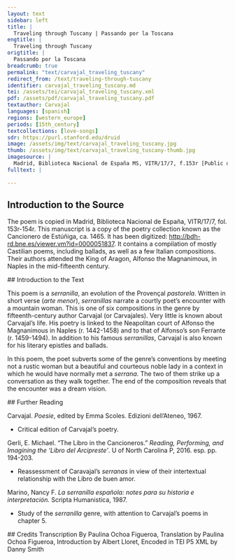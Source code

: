 ```yaml
---
layout: text
sidebar: left
title: |
  Traveling through Tuscany | Passando por la Toscana
engtitle: |
  Traveling through Tuscany
origtitle: |
  Passando por la Toscana
breadcrumb: true
permalink: "text/carvajal_traveling_tuscany"
redirect_from: /text/traveling-through-tuscany
identifier: carvajal_traveling_tuscany.md
tei: /assets/tei/carvajal_traveling_tuscany.xml
pdf: /assets/pdf/carvajal_traveling_tuscany.pdf
textauthor: Carvajal
languages: [spanish]
regions: [western_europe]
periods: [15th_century]
textcollections: [love-songs]
sdr: https://purl.stanford.edu/druid 
image: /assets/img/text/carvajal_traveling_tuscany.jpg
thumb: /assets/img/text/carvajal_traveling_tuscany-thumb.jpg
imagesource: |
  Madrid, Biblioteca Nacional de España MS, VITR/17/7, f.153r [Public domain]
fulltext: |
  
--- 
```

## Introduction to the Source 
<p>The poem is copied in Madrid, Biblioteca Nacional de España, VITR/17/7, fol. 153r-154r. This manuscript is a copy of the poetry collection known as the Cancionero de Estúñiga, ca. 1465. It has been digitized: <a href="http://bdh-rd.bne.es/viewer.vm?id=0000051837">http://bdh-rd.bne.es/viewer.vm?id=0000051837</a>. It contains a compilation of mostly Castilian poems, including ballads, as well as a few Italian compositions. Their authors attended the King of Aragon, Alfonso the Magnanimous, in Naples in the mid-fifteenth century.</p>
## Introduction to the Text 
<p>This poem is a <em>serranilla</em>, an evolution of the Provençal <em>pastorela</em>. Written in short verse (<em>arte menor</em>), <em>serranillas</em> narrate a courtly poet’s encounter with a mountain woman. This is one of six compositions in the genre by fifteenth-century author Carvajal (or Carvajales). Very little is known about Carvajal’s life. His poetry is linked to the Neapolitan court of Alfonso the Magnanimous in Naples (r. 1442-1458) and to that of Alfonso’s son Ferrante (r. 1459-1494). In addition to his famous <em>serranillas</em>, Carvajal is also known for his literary epistles and ballads.</p> <p dir="ltr">In this poem, the poet subverts some of the genre’s conventions by meeting not a rustic woman but a beautiful and courteous noble lady in a context in which he would have normally met a <em>serrana</em>. The two of them strike up a conversation as they walk together. The end of the composition reveals that the encounter was a dream vision.</p>
## Further Reading 
<p>Carvajal. <em>Poesie</em>, edited by Emma Scoles. Edizioni dell’Ateneo, 1967.</p> <ul> <li>Critical edition of Carvajal’s poetry.</li> </ul> <p>Gerli, E. Michael. “The Libro in the Cancioneros.” <em>Reading, Performing, and Imagining the ‘Libro del Arcipreste’</em>. U of North Carolina P, 2016. esp. pp. 194-203.</p> <ul> <li>Reassessment of Caravajal’s <em>serranas</em> in view of their intertextual relationship with the Libro de buen amor.</li> </ul> <p>Marino, Nancy F. <em>La serranilla española: notes para su historia e interpretación.</em> Scripta Humanistica, 1987.</p> <ul> <li>Study of the <em>serranilla</em> genre, with attention to Carvajal’s poems in chapter 5.</li> </ul>
## Credits
Transcription By Paulina Ochoa Figueroa, Translation by Paulina Ochoa Figueroa, Introduction by Albert Lloret, Encoded in TEI P5 XML by Danny Smith
